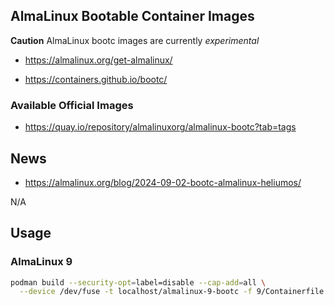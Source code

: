 ## AlmaLinux Bootable Container Images

**Caution** AlmaLinux bootc images are currently *experimental*

- https://almalinux.org/get-almalinux/

- https://containers.github.io/bootc/

### Available Official Images

- https://quay.io/repository/almalinuxorg/almalinux-bootc?tab=tags

## News

- https://almalinux.org/blog/2024-09-02-bootc-almalinux-heliumos/

N/A

## Usage

### AlmaLinux 9

```sh
podman build --security-opt=label=disable --cap-add=all \
  --device /dev/fuse -t localhost/almalinux-9-bootc -f 9/Containerfile .
```
